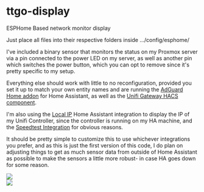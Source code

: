 # ttgo-display
ESPHome Based network monitor display

Just place all files into their respective folders inside .../config/esphome/

I've included a binary sensor that monitors the status on my Proxmox server via a pin connected to the power LED on my server, as well as another pin which switches the power button, which you can opt to remove since it's pretty specific to my setup.

Everything else should work with little to no reconfiguration, provided you set it up to match your own entity names and are running the [AdGuard Home addon](https://www.home-assistant.io/integrations/adguard/) for Home Assistant, as well as the [Unifi Gateway HACS component](https://github.com/custom-components/sensor.unifigateway).

I'm also using the [Local IP](https://www.home-assistant.io/integrations/local_ip/) Home Assistant integration to display the IP of my Unifi Controller, since the controller is running on my HA machine, and the [Speedtest Integration](https://www.home-assistant.io/integrations/speedtestdotnet/) for obvious reasons.

It should be pretty simple to customize this to use whichever integrations you prefer, and as this is just the first version of this code, I do plan on adjusting things to get as much sensor data from outside of Home Assistant as possible to make the sensors a little more robust- in case HA goes down for some reason.

<img src=https://i.imgur.com/kh35mCf.jpeg>
<br>
<img src=https://i.imgur.com/rDfZmYz.jpeg>
